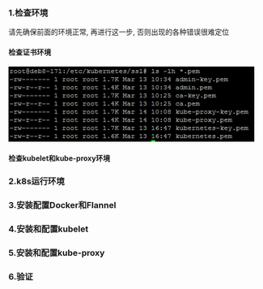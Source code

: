 ### 1.检查环境
请先确保前面的环境正常, 再进行这一步, 否则出现的各种错误很难定位</br>
#### 检查证书环境
![检查证书环境](./images/kubernetes-ssl.png)
#### 检查kubelet和kube-proxy环境


### 2.k8s运行环境

### 3.安装配置Docker和Flannel

### 4.安装和配置kubelet

### 5.安装和配置kube-proxy

### 6.验证

